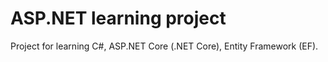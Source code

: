 # ASP.NET learning project

Project for learning C#, ASP.NET Core (.NET Core), Entity Framework (EF).
